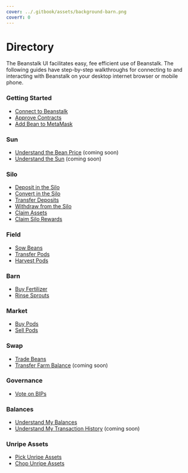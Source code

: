 ```yaml
---
cover: ../.gitbook/assets/background-barn.png
coverY: 0
---
```


# Directory

The Beanstalk UI facilitates easy, fee efficient use of Beanstalk. The following guides have step-by-step walkthroughs for connecting to and interacting with Beanstalk on your desktop internet browser or mobile phone.

### Getting Started

* [Connect to Beanstalk](getting-started/connect-wallet.md)
* [Approve Contracts](getting-started/approvals.md)
* [Add Bean to MetaMask](getting-started/add-bean-to-metamask.md)

### Sun

* [Understand the Bean Price](sun/understand-price.md) (coming soon)
* [Understand the Sun](sun/understand-sun.md) (coming soon)

### Silo

* [Deposit in the Silo](silo/deposit.md)
* [Convert in the Silo](silo/convert.md)
* [Transfer Deposits](silo/transfer.md)
* [Withdraw from the Silo](silo/withdraw.md)
* [Claim Assets](silo/claim-assets.md)
* [Claim Silo Rewards](silo/claim-rewards.md)

### Field

* [Sow Beans](field/sow.md)
* [Transfer Pods](field/transfer.md)
* [Harvest Pods](field/harvest.md)

### Barn

* [Buy Fertilizer](barn/buy-fertilizer.md)
* [Rinse Sprouts](barn/rinse.md)

### Market

* [Buy Pods](market/buy-pods.md)
* [Sell Pods](market/sell-pods.md)

### Swap

* [Trade Beans](swap/trade-beans.md)
* [Transfer Farm Balance](swap/transfer-farm-balance.md) (coming soon)

### Governance

* [Vote on BIPs](governance/vote-on-bips.md)

### Balances

* [Understand My Balances](balances/understand-my-balances.md)
* [Understand My Transaction History](balances/understand-transactions.md) (coming soon)

### Unripe Assets

* [Pick Unripe Assets](unripe-assets/pick-unripe-assets.md)
* [Chop Unripe Assets](unripe-assets/chop-unripe-assets.md)
